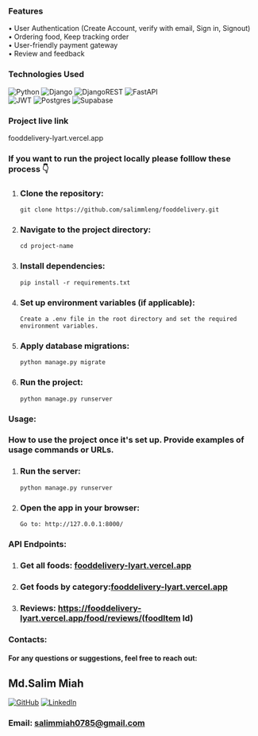 
### Features
• User Authentication (Create Account, verify with email, Sign in, Signout)<br>
• Ordering food, Keep tracking order<br>
• User-friendly payment gateway<br>
• Review and feedback
### Technologies Used 

![Python](https://img.shields.io/badge/python-3670A0?style=for-the-badge&logo=python&logoColor=ffdd54) ![Django](https://img.shields.io/badge/django-%23092E20.svg?style=for-the-badge&logo=django&logoColor=white) ![DjangoREST](https://img.shields.io/badge/DJANGO-REST-ff1709?style=for-the-badge&logo=django&logoColor=white&color=ff1709&labelColor=gray)
![FastAPI](https://img.shields.io/badge/FastAPI-005571?style=for-the-badge&logo=fastapi)<br> ![JWT](https://img.shields.io/badge/JWT-black?style=for-the-badge&logo=JSON%20web%20tokens) ![Postgres](https://img.shields.io/badge/postgres-%23316192.svg?style=for-the-badge&logo=postgresql&logoColor=white) ![Supabase](https://img.shields.io/badge/Supabase-3ECF8E?style=for-the-badge&logo=supabase&logoColor=white)
### Project live link
fooddelivery-lyart.vercel.app

### If you want to run the project locally please folllow these process 👇 

1. ### Clone the repository:
       git clone https://github.com/salimmleng/fooddelivery.git
2. ### Navigate to the project directory:
       cd project-name
3. ### Install dependencies:
       pip install -r requirements.txt
4. ### Set up environment variables (if applicable):
       Create a .env file in the root directory and set the required environment variables.
5. ### Apply database migrations:
       python manage.py migrate
6. ### Run the project:
       python manage.py runserver
       
### Usage:
### How to use the project once it's set up. Provide examples of usage commands or URLs.
1. ### Run the server:
       python manage.py runserver
2. ### Open the app in your browser:
       Go to: http://127.0.0.1:8000/

### API Endpoints:
1. ### Get all foods: [fooddelivery-lyart.vercel.app](https://fooddelivery-lyart.vercel.app/food/food-items/all/)
2. ### Get foods by category:[fooddelivery-lyart.vercel.app](https://fooddelivery-lyart.vercel.app/food/food-items/pizza/)
3. ### Reviews: https://fooddelivery-lyart.vercel.app/food/reviews/(foodItem Id)

### Contacts:
#### For any questions or suggestions, feel free to reach out:
## Md.Salim Miah
[![GitHub](https://img.shields.io/badge/GitHub-%2312100E.svg?logo=github&logoColor=white)](https://github.com/salimmleng)
[![LinkedIn](https://img.shields.io/badge/LinkedIn-%230077B5.svg?logo=linkedin&logoColor=white)](https://www.linkedin.com/in/salim-hossaian/)<br>
### Email: salimmiah0785@gmail.com
   

